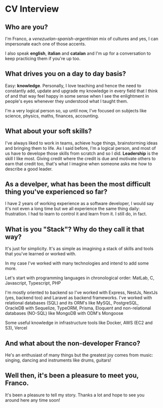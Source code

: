 # CV Interview

## Who are you?

I'm Franco, a *venezuelan-spanish-argentinian* mix of cultures and yes, I can impersonate each one of those accents.

I also speak **english**, **italian** and **catalan** and I'm up for a conversation to keep practicing them if you're up too.

## What drives you on a day to day basis? 

Easy: **knowledge**. Personally, I love teaching and hence the need to constantly add, update and upgrade my knowledge in every field that I think of and that way feel happy in some sense when I see the enlightment in people's eyes whenever they understood what I taught them.

I'm a very logical person so, up until now, I've focused on subjects like science, physics, maths, finances, accounting.

## What about your soft skills?

I've always liked to work in teams, achieve huge things, brainstorming ideas and bringing them to life. As I said before, I'm a logical person, and most of us have to develope those skills from scratch and so I did. **Leadership** is the skill I like most. Giving credit where the credit is due and motivate others to earn that credit too, that's what I imagine when someone asks me how to describe a good leader.

## As a develper, what has been the most difficult thing you've experienced so far?

I have 2 years of working experience as a software developer, I would say it's not even a long time but we all experience the same thing daily: frustration. I had to learn to control it and learn from it. I still do, in fact.

## What is you "Stack"? Why do they call it that way?

It's just for simplicity. It's as simple as imagining a stack of skills and tools that you've learned or worked with. 

In my case I've worked with many technologies and intend to add some more.

Let's start with programming languages in chronological order: MatLab, C, Javascript, Typescript, PHP

I'm mostly oriented to backend so I've worked with Express, NestJs, NextJs (yes, backend too) and Laravel as backend frameworks. I've worked with relational databases (SQL) and its ORM's like MySQL, PostgreSQL, OracleDB with Sequelize, TypeORM, Prisma, Eloquent and non-relational databases (NO-SQL) like MongoDB with ODM's Mongoose

Some useful knowledge in infrastructure tools like Docker, AWS (EC2 and S3), Vercel

## And what about the non-developer Franco?

He's an enthusiast of many things but the greatest joy comes from music: singing, dancing and instruments like drums, guitars!

## Well then, it's been a pleasure to meet you, Franco.

It's been a pleasure to tell my story. Thanks a lot and hope to see you around here any time soon!
